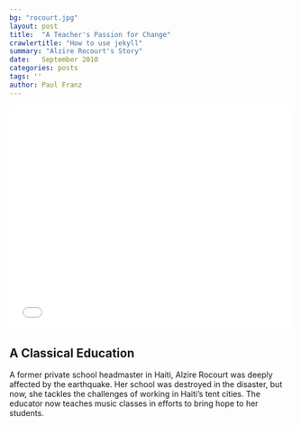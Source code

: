 ```yaml
---
bg: "rocourt.jpg"
layout: post
title:  "A Teacher's Passion for Change"
crawlertitle: "How to use jekyll"
summary: "Alzire Rocourt's Story"
date:   September 2010
categories: posts
tags: ''
author: Paul Franz
---
```

<div class="articleVideo">
<iframe src="//player.vimeo.com/video/18017587" width="100%" height="397" frameborder="0" title="A Teacher&#039;s Passion for Change" webkitallowfullscreen mozallowfullscreen allowfullscreen></iframe>
</div>


## A Classical Education

A former private school headmaster in Haiti, Alzire Rocourt was deeply affected by the earthquake. Her school was destroyed in the disaster, but now, she tackles the challenges of working in Haiti’s tent cities. The educator now teaches music classes in efforts to bring hope to her students.
